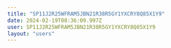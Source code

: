 ```yaml
---
title: "SP11J2R25WFRAM5JBN21R38R5GY1YXCRY8Q85X1Y9"
date: 2024-02-19T08:36:09.997Z
user: SP11J2R25WFRAM5JBN21R38R5GY1YXCRY8Q85X1Y9
layout: "users"
---
```

    